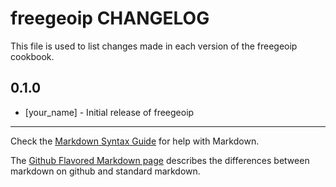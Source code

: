 freegeoip CHANGELOG
===================

This file is used to list changes made in each version of the freegeoip cookbook.

0.1.0
-----
- [your_name] - Initial release of freegeoip

- - -
Check the [Markdown Syntax Guide](http://daringfireball.net/projects/markdown/syntax) for help with Markdown.

The [Github Flavored Markdown page](http://github.github.com/github-flavored-markdown/) describes the differences between markdown on github and standard markdown.
